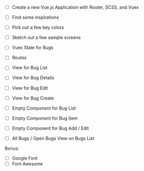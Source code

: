 - [ ] Create a new Vue.js Application with Router, SCSS, and Vuex
- [ ] Find some inspirations
- [ ] Pick out a few key colors
- [ ] Sketch out a few sample screens

- [ ] Vuex State for Bugs

- [ ] Routes

- [ ] View for Bug List
- [ ] View for Bug Details
- [ ] View for Bug Edit
- [ ] View for Bug Create

- [ ] Empty Component for Bug List
- [ ] Empty Component for Bug Item
- [ ] Empty Component for Bug Add / Edit

- [ ] All Bugs / Open Bugs View on Bugs List

Bonus: 
- [ ] Google Font
- [ ] Font Awesome